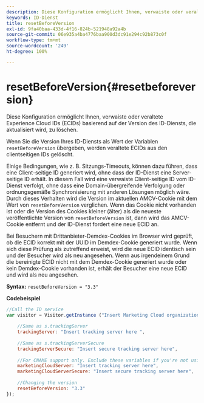 ```yaml
---
description: Diese Konfiguration ermöglicht Ihnen, verwaiste oder veraltete Experience Cloud IDs (ECIDs) basierend auf der Version des ID-Diensts, die aktualisiert wird, zu löschen.
keywords: ID-Dienst
title: resetBeforeVersion
exl-id: 9fa40baa-433d-4f16-824b-521948a92a4b
source-git-commit: 06e935a4ba4776baa900d3dc91e294c92b873c0f
workflow-type: tm+mt
source-wordcount: '249'
ht-degree: 100%

---
```


# resetBeforeVersion{#resetbeforeversion}

Diese Konfiguration ermöglicht Ihnen, verwaiste oder veraltete Experience Cloud IDs (ECIDs) basierend auf der Version des ID-Diensts, die aktualisiert wird, zu löschen.

Wenn Sie die Version Ihres ID-Diensts als Wert der Variablen `resetBeforeVersion` übergeben, werden veraltete ECIDs aus den clientseitigen IDs gelöscht.

Einige Bedingungen, wie z. B. Sitzungs-Timeouts, können dazu führen, dass eine Client-seitige ID generiert wird, ohne dass der ID-Dienst eine Server-seitige ID erhält. In diesem Fall wird eine verwaiste Client-seitige ID vom ID-Dienst verfolgt, ohne dass eine Domain-übergreifende Verfolgung oder ordnungsgemäße Synchronisierung mit anderen Lösungen möglich wäre. Durch dieses Verhalten wird die Version im aktuellen AMCV-Cookie mit dem Wert von `resetBeforeVersion` verglichen. Wenn das Cookie nicht vorhanden ist oder die Version des Cookies kleiner (älter) als die neueste veröffentlichte Version von `resetBeforeVersion` ist, dann wird das AMCV-Cookie entfernt und der ID-Dienst fordert eine neue ECID an.

Bei Besuchern mit Drittanbieter-Demdex-Cookies im Browser wird geprüft, ob die ECID korrekt mit der UUID im Demdex-Cookie generiert wurde. Wenn sich diese Prüfung als zutreffend erweist, wird die neue ECID identisch sein und der Besucher wird als neu angesehen. Wenn aus irgendeinem Grund die bereinigte ECID nicht mit dem Demdex-Cookie generiert wurde oder kein Demdex-Cookie vorhanden ist, erhält der Besucher eine neue ECID und wird als neu angesehen.

**Syntax:** `resetBeforeVersion = "3.3"`

**Codebeispiel**

```js
//Call the ID service 
var visitor = Visitor.getInstance ("Insert Marketing Cloud organization ID here", { 
  
    //Same as s.trackingServer 
    trackingServer: "Insert tracking server here ", 
  
    //Same as s.trackingServerSecure 
    trackingServerSecure: "Insert secure tracking server here", 
  
    //For CNAME support only. Exclude these variables if you're not using CNAME 
    marketingCloudServer: "Insert tracking server here", 
    marketingCloudServerSecure: "Insert secure tracking server here", 
  
    //Changing the version 
    resetBeforeVersion: "3.3" 
});
```
